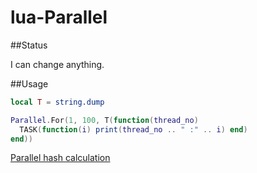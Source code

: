 lua-Parallel
============

##Status

I can change anything.

##Usage

```Lua
local T = string.dump

Parallel.For(1, 100, T(function(thread_no)
  TASK(function(i) print(thread_no .. " :" .. i) end)
end))
```

[Parallel hash calculation](/examples/hash.lua)
